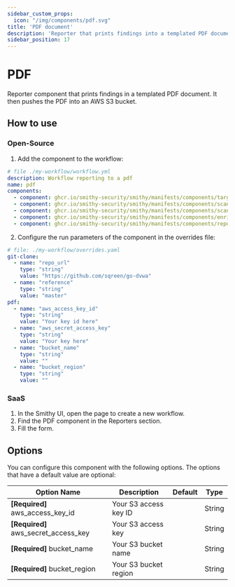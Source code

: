 ```yaml
---
sidebar_custom_props:
  icon: "/img/components/pdf.svg"
title: 'PDF document'
description: 'Reporter that prints findings into a templated PDF document.'
sidebar_position: 17
---
```


# PDF

Reporter component that prints findings in a templated PDF document.
It then pushes the PDF into an AWS S3 bucket.

## How to use

### Open-Source

1. Add the component to the workflow:

```yaml
# file ./my-workflow/workflow.yml
description: Workflow reporting to a pdf
name: pdf
components:
  - component: ghcr.io/smithy-security/smithy/manifests/components/targets/git-clone:v1.3.2
  - component: ghcr.io/smithy-security/smithy/manifests/components/scanners/gosec:v1.2.2
  - component: ghcr.io/smithy-security/smithy/manifests/components/scanners/nancy:v1.2.1
  - component: ghcr.io/smithy-security/smithy/manifests/components/enrichers/custom-annotation:v0.1.1
  - component: ghcr.io/smithy-security/smithy/manifests/components/reporters/pdf:v1.0.1
```

2. Configure the run parameters of the component in the overrides file:

```yaml
# file: ./my-workflow/overrides.yaml
git-clone:
  - name: "repo_url"
    type: "string"
    value: "https://github.com/sqreen/go-dvwa"
  - name: "reference"
    type: "string"
    value: "master"
pdf:
  - name: "aws_access_key_id"
    type: "string"
    value: "Your key id here"
  - name: "aws_secret_access_key"
    type: "string"
    value: "Your key here"
  - name: "bucket_name"
    type: "string"
    value: ""
  - name: "bucket_region"
    type: "string"
    value: ""
```

### SaaS

1. In the Smithy UI, open the page to create a new workflow.
2. Find the PDF component in the Reporters section.
3. Fill the form.

## Options

You can configure this component with the following options. The options that
have a default value are optional:

| Option Name                          | Description           | Default | Type   |
|--------------------------------------|-----------------------|---------|--------|
| **[Required]** aws_access_key_id     | Your S3 access key ID |         | String |
| **[Required]** aws_secret_access_key | Your S3 access key    |         | String |
| **[Required]** bucket_name           | Your S3 bucket name   |         | String |
| **[Required]** bucket_region         | Your S3 bucket region |         | String |
